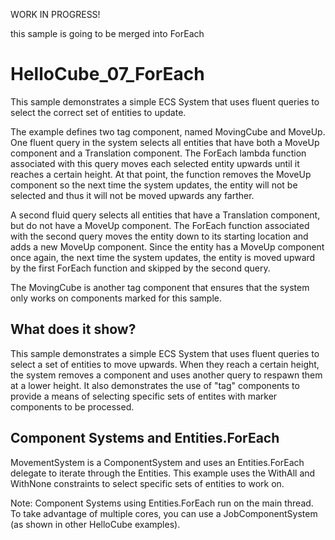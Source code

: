 WORK IN PROGRESS!

this sample is going to be merged into ForEach


# HelloCube_07_ForEach

This sample demonstrates a simple ECS System that uses fluent queries to select the correct set of entities to update.

The example defines two tag component, named MovingCube and MoveUp. One fluent query in the system selects all entities that have both a MoveUp component and a Translation component. The ForEach lambda function associated with this query moves each selected entity upwards until it reaches a certain height. At that point, the function removes the MoveUp component so the next time the system updates, the entity will not be selected and thus it will not be moved upwards any farther.

A second fluid query selects all entities that have a Translation component, but do not have a MoveUp component. The ForEach function associated with the second query moves the entity down to its starting location and adds a new MoveUp component. Since the entity has a MoveUp component once again, the next time the system updates, the entity is moved upward by the first ForEach function and skipped by the second query.

The MovingCube is another tag component that ensures that the system only works on components marked for this sample.

## What does it show?

This sample demonstrates a simple ECS System that uses fluent queries to select a set of entities to move upwards.  When they reach a certain height, the system removes a component and uses another query to respawn them at a lower height.  It also demonstrates the use of "tag" components to provide a means of selecting specific sets of entites with marker components to be processed.

## Component Systems and Entities.ForEach

MovementSystem is a ComponentSystem and uses an Entities.ForEach delegate to iterate through the Entities. This example uses the WithAll and WithNone constraints to select specific sets of entities to work on.

Note: Component Systems using Entities.ForEach run on the main thread. To take advantage of multiple cores, you can use a JobComponentSystem (as shown in other HelloCube examples).
